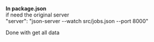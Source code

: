 <b>In package.json</b><br>
if need the original server<br>
"server": "json-server --watch src/jobs.json --port 8000"

Done with get all data
